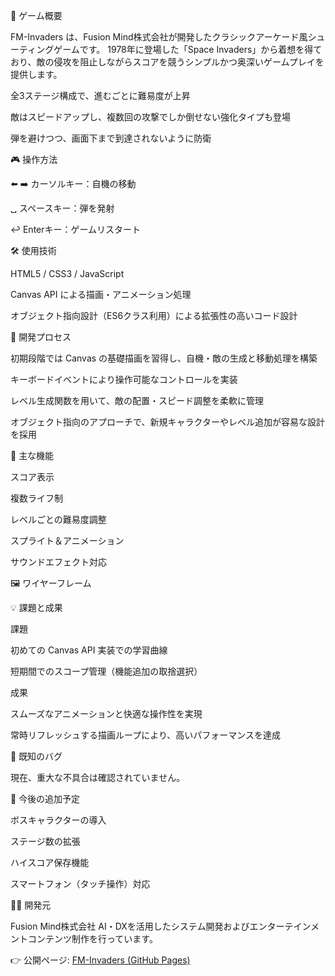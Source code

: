 🎯 ゲーム概要

FM-Invaders は、Fusion Mind株式会社が開発したクラシックアーケード風シューティングゲームです。
1978年に登場した「Space Invaders」から着想を得ており、敵の侵攻を阻止しながらスコアを競うシンプルかつ奥深いゲームプレイを提供します。

全3ステージ構成で、進むごとに難易度が上昇

敵はスピードアップし、複数回の攻撃でしか倒せない強化タイプも登場

弾を避けつつ、画面下まで到達されないように防衛

🎮 操作方法

⬅️ ➡️ カーソルキー：自機の移動

␣ スペースキー：弾を発射

↩️ Enterキー：ゲームリスタート

🛠️ 使用技術

HTML5 / CSS3 / JavaScript

Canvas API による描画・アニメーション処理

オブジェクト指向設計（ES6クラス利用）による拡張性の高いコード設計

🧩 開発プロセス

初期段階では Canvas の基礎描画を習得し、自機・敵の生成と移動処理を構築

キーボードイベントにより操作可能なコントロールを実装

レベル生成関数を用いて、敵の配置・スピード調整を柔軟に管理

オブジェクト指向のアプローチで、新規キャラクターやレベル追加が容易な設計を採用

🌟 主な機能

スコア表示

複数ライフ制

レベルごとの難易度調整

スプライト＆アニメーション

サウンドエフェクト対応

🖼️ ワイヤーフレーム

💡 課題と成果

課題

初めての Canvas API 実装での学習曲線

短期間でのスコープ管理（機能追加の取捨選択）

成果

スムーズなアニメーションと快適な操作性を実現

常時リフレッシュする描画ループにより、高いパフォーマンスを達成

🐞 既知のバグ

現在、重大な不具合は確認されていません。

🔮 今後の追加予定

ボスキャラクターの導入

ステージ数の拡張

ハイスコア保存機能

スマートフォン（タッチ操作）対応

👨‍💻 開発元

Fusion Mind株式会社
AI・DXを活用したシステム開発およびエンターテインメントコンテンツ制作を行っています。

👉 公開ページ: [FM-Invaders (GitHub Pages)](https://fusion-mind-co.github.io/FM-Invaders/)

